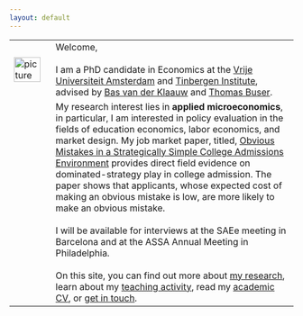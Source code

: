 ```yaml
---
layout: default
---
```


|||
|---------------------------|------------------------------------|
| <img src="{{ site.url }}/images/IMG_5500-Bearbeitet.jpg" alt="picture" style="width:90%;" > | Welcome, <br> <br> I am a PhD candidate in Economics at the [Vrije Universiteit Amsterdam](http://vu-economics.nl) and [Tinbergen Institute](http://tinbergen.nl), advised by [Bas van der Klaauw](http://personal.vu.nl/b.vander.klaauw/) and [Thomas Buser](https://sites.google.com/site/thomasbuser/).|
| | My research interest lies in **applied microeconomics**, in particular, I am interested in policy evaluation in the fields of education economics, labor economics, and market design. My job market paper, titled, [Obvious Mistakes in a Strategically Simple College Admissions Environment](https://papers.ssrn.com/sol3/papers.cfm?abstract_id=2993538) provides direct field evidence on dominated-strategy play in college admission. The paper shows that applicants, whose expected cost of making an obvious mistake is low, are more likely to make an obvious mistake. <br> <br> I will be available for interviews at the SAEe meeting in Barcelona and at the ASSA Annual Meeting in Philadelphia. <br> <br> On this site, you can find out more about [my research](https://sovagos.github.io/1-research.html), learn about my [teaching activity](https://sovagos.github.io/2-basic.html), read my [academic CV](https://sovagos.github.io/3-CV.html), or [get in touch](https://sovagos.github.io/4-jekyll-advanced.html). |
